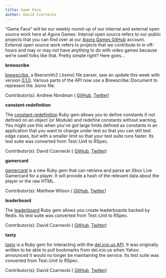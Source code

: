 ```yaml
---
title: Game Face
author: David Czarnecki
---
```

“Game Face” will be our weekly round-up of our internal and external open source work here at Agora Games. Internal open source refers to our public projects that you can find over at our [Agora Games GitHub](https://github.com/agoragames/) account. External open source work refers to projects that we contribute to in off-hours and may or may not have anything to do with video games because we’re swell folks like that. Pretty simple right? Here goes…

 **brewscribe**

 [brewscribe](https://github.com/cadwallion/brewscribe/), a Beersmith2 (.bsmx) file parser, saw an update this week with version [0.1.0](https://github.com/cadwallion/brewscribe/blob/master/CHANGELOG.md). Various parts of the API now use a Brewscribe::Document to represent the .bsmx file.

 Contributor(s): Andrew Nordman ( [GitHub](https://github.com/Cadwallion/), [Twitter](https://twitter.com/#%21/Cadwallion))

 **constant-redefinition**

 The [constant-redefinition](https://github.com/czarneckid/constant-redefinition) Ruby gem allows you to define constants if not defined on an object (or Module) and redefine constants without warning. You might use this when you've got large limits defined as constants in an application that you want to change under test so that you can still test edge cases, but with a smaller limit so that your test suite runs faster. Its test suite was converted from Test::Unit to RSpec.

 Contributor(s): David Czarnecki ( [GitHub](https://github.com/czarneckid/), [Twitter](https://twitter.com/#%21/czarneckid))

 **gamercard**

 [gamercard](https://github.com/hypomodern/gamercard) is a new Ruby gem that can retrieve and parse an Xbox Live Gamercard for a player. It will provide a hash of the relevant data about the player or the raw HTML.

 Contributor(s): Matthew Wilson ( [GitHub](https://github.com/hypomodern/), [Twitter](https://twitter.com/#%21/hypomodern))

 **leaderboard**

 The [leaderboard](https://github.com/agoragames/leaderboard) Ruby gem allows you create leaderboards backed by Redis. Its test suite was converted from Test::Unit to RSpec.

 Contributor(s): David Czarnecki ( [GitHub](https://github.com/czarneckid/), [Twitter](https://twitter.com/#%21/czarneckid))

 **tasty**

 [tasty](https://github.com/czarneckid/tasty) is a Ruby gem for interacting with the [del.icio.us API](http://www.delicious.com/help/api/). It was originally written to be able to pull bookmarks from del.icio.us when Yahoo announced it would no longer be maintaining the service. Its test suite was converted from Test::Unit to RSpec.

 Contributor(s): David Czarnecki ( [GitHub](https://github.com/czarneckid/), [Twitter](https://twitter.com/#%21/czarneckid))

